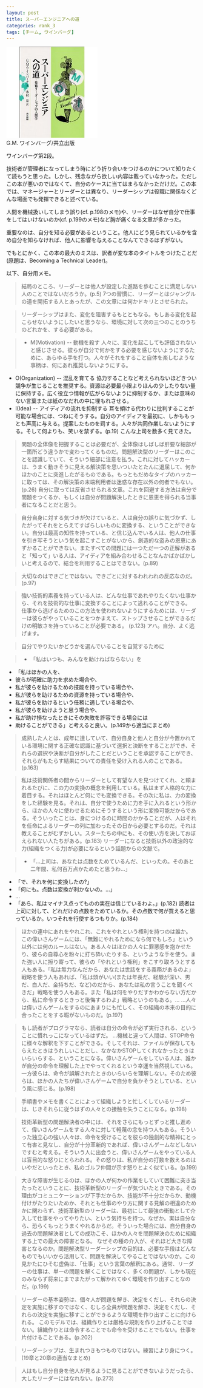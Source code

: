 ```yaml
---
layout: post
title: スーパーエンジニアへの道
categories: rank_3
tags: [チーム, ワインバーグ]
---
```



<div class="book"><div class="book_image"><a href="http://www.amazon.co.jp/dp/4320025636"><img src="/images/becoming_a_technical_leader.jpg"></img></a></div><div class="book_info">G.M. ワインバーグ/共立出版</div><div class="clear"></div></div>

ワインバーグ第2段。 

技術者が管理者になってしまう時にどう折り合いをつけるのかについて知りたくて読もうと思った。しかし、残念ながら欲しい内容は載っていなかった。ただしこの本が悪いのではなくて、自分のケースに当てはまらなかっただけだ。この本では、マネージャーとリーダーとは異なり、リーダーシップは役職に関係なくどんな場面でも発揮できると述べている。 

人間を機械扱いしてしまう誤り(cf. p.198のメモ)や、リーダーはなぜ自分で仕事をしてはいけないのか(cf. p.199のメモ)など胸が痛くなる文章が多かった。 

重要なのは、自分を知る必要があるということ。他人にどう見られているかを含め自分を知らなければ、他人に影響を与えることなんてできるはずがない。 

でもとにかく、この本の最大のミスは、訳者が変な本のタイトルをつけたことだ(原題は、Becoming a Technical Leader)。 

以下、自分用メモ。<!--more--> 

> 結局のところ、リーダーとは他人が設定した進路を歩むことに満足しない人のことではないだろうか。(p.5) 7つの習慣に、リーダーとはジャングルの道を開拓する人とあったが、この文章には何かドキリとさせられた。 

> リーダーシップはまた、変化を阻害するもとともなる。もしある変化を起こらせないようにしたいと思うなら、環境に対して次の三つのことのうちのどれかを、する必要がある。 

> * M(Motivation) -- 動機を殺す 人々に、変化を起こしても評価されないと感じさせる。彼らが自分で何かをする必要を感じないようにするために、あらゆる手を打つ。人々がそれをすること自体を楽しむような事柄は、何にあれ推奨しないようにする。 
* O(Organization) -- 混乱を育てる 協力することなど考えられないほどきつい競争が生じることを推奨する。資源は必要最小限よりほんの少したりない量に保持する。広く役立つ情報が広がらないように抑制するか、または意味のない言葉または紙のなだれの中に埋もれさせる。
* I(Idea) -- アイディアの流れを抑制する 耳を傾ける代わりに批判することが可能な場合には、つねにそうする。自分のアイディアを最初に、しかももっとも声高に与える。提案したものを罰する。人々が共同作業しないようにする。そして何よりも、笑いを禁ずる。(p.19) こんな上司を数多く見てきた。 

> 問題の全体像を把握することは必要だが、全体像はしばしば肝要な細部が一箇所どう違うかで変わってくるものだ。問題解決型のリーダーはこのことを認識していて、そういう細部に注意を払う。これに対してハッカーは、うまく動きそうに見える解決策を思いついたとたんに退屈して、何かほかのことに突進したがるものである。もっともだめなタイプのハッカーに取っては、その解決策の末端利用者は迷惑な存在以外の何者でもない。 (p.26) 自分に取っては反省させられる文章。これを回避する方法は自分で問題をつくるか、もしくは自分が問題解決したときに恩恵を得られる当事者になることだと思う。 

> 自分自身に対する気づきが欠けていると、人は自分の誤りに気づかず、したがってそれをとらえてすばらしいものに変換する、ということができない。自分は最高の知性を持っている、と信じ込んでいる人は、他人の仕事を引き写そうという気を起こすことがないから、創造的な盗みの恩恵にあずかることができない。またすべての問題には一つただ一つの正解があると「知って」いる人は、アイディアを組み合わせることなんかばかばかしいと考えるので、結合を利用することはできない。(p.89) 

> 大切なのはできごとではない。できごとに対するわれわれの反応なのだ。(p.97) 

> 強い技術的素養を持っている人は、どんな仕事であれやりたくない仕事から、それを技術的な仕事に変換することによって逃れることができる。 
仕事から逃げるためのこの方法を使われないようにするためには、リーダーは彼らがやっていることをつかまえて、ストップさせることができるだけの明敏さを持っていることが必要である。 (p.123) アハ。自分、よく逃げます。 

>  自分でやりたいかどうかを選んでいることを自覚するために 

> * 「私はいつも、みんなを助けねばならない」を 
* 「私はほかの人を、 
* 彼らが明確に助力を求めた場合や、 
* 私が彼らを助けるための技能を持っている場合や、 
* 私が彼らを助けるための資源を持っている場合や、 
* 私が彼らを助けるという任務に適している場合や、 
* 私が彼らを助けようと思う場合や、 
* 私が助け損なったときにその失敗を許容できる場合には 
* 助けることができる」と考えると良い。(p.149から適当にまとめ) 

> 成熟した人とは、成年に達していて、自分自身と他人と自分が今置かれている環境に関する正確な認識に基づいて選択と決断をすることができ、それらの選択や決断が自分がしたことだということを承認することができ、それらがもたらす結果についての責任を受け入れる人のことである。(p.163) 

> 私は技術関係者の間からリーダーとして有望な人を見つけてくれ、と頼まれるたびに、この力の変換の概念を利用している。私はまず人格的な力に着目する。それはほとんど何にでも変換できる。その次に私は、力の変換をした経験を見る。それは、自分で使うために力を手に入れるという形から、ほかの人々に使わせるためにそうするという形に変換可能だからである。そういったことは、身につけるのに時間のかかることだが、人はそれを任命によるリーダーの列に加わったその日から必要とするのだ。それは教えることがむずかしい。スターたちの中にも、その使い方を決しておぼえられない人たちがある。(p.183) リーダーになると技術以外の政治的な力(組織をつくる力)が必要になるという話題からの文脈で。 

> * 「...上司は、あなたは点数をためているんだ、といったの。そのあと二年間、私何百万点かためたと思うわ...」 
* 「で、それを何に変換したの?」 
* 「何にも。点数は変換が利かないの。...」
*  ... 
* 「あら、私はマイナス点ってものの実在は信じているわよ。」(p.182) 
 読者は上司に対して、どれだけの点数をためているか。その点数で何が買えると思っているか。いつそれを行使するつもりか。(p.184) 

> ほかの連中にあれをやれこれ、これをやれという権利を持つのは誰か。 
この偉いさんゲームには、「無難にやれるためになら何でもしろ」という以外には何のルールはない。ある人々はほかの人々に罪悪感を抱かせたり、彼らの自尊心を粉々に打ち砕いたりする、というような手を使う。また強い人に擦り寄って、彼らの「やれという権利」をこすり取ろうとする人もある。「私は無力なんだから、あなたは世話をする義務があるのよ」戦略を使う人もあれば、「私は頭がいい(または年長だ、経験が深い、男だ、白人だ、金持ちだ、など)のだから、あなたは私の言うことを聞くべきだ」戦略を使う人もある。また「私は何をやりだすかわからない方だから、私に命令するときっと後悔するわよ」戦略というのもある。... 
...人々は偉いさんゲームをするのにあまりにも忙しく、その組織の本来の目的に合ったことをする暇がないものだ。(p.197) 

> もし読者がプログラマなら、読者は自分の命令が必ず実行される、ということに慣れっこになっているはずだ。 
...機械と違って人間は、STOP命令に様々な解釈を下すことができる。そしてそれは、ファイルが保存してもらえたときはうれしいことだし、なかなかSTOPしてくれなかったときはいらいらする、ということになる。偉いさんゲームをしている人は、誰かが自分の命令を理解した上でやってくれるという幸運を当然視している。一方彼らは、命令が誤解されたときのいらいらを理解しない。そのため彼らは、ほかの人たちが偉いさんゲームで自分を負かそうとしている、という風に感じる。(p.198) 

> 手順書やメモを書くことによって組織しようと忙しくしているリーダーは、じきそれらに従うはずの人々との接触を失うことになる。(p.198) 

> 技術革新型の問題解決者の中には、それをさらにもっとずっと推し進めて、偉いさんゲームをする人々に対して軽蔑の念を持つ人もある。そういった独立心の強い人々は、命令を受けることを彼らの独創的な精神にとって有害と見なし、自分が十分革新的であれば、偉いさんゲームなどしないですむと考える。そういう人に出会うと、偉いさんゲームをやっている人は盲目的な怒りにとらわれる。その怒りは、私が自分の打数を数えるのはいやだといったとき、私のゴルフ仲間が示す怒りとよく似ている。(p.199) 

> 大きな障害が生じるのは、ほかの人が何かの作業をしていて困難に突き当たったということに、技術革新型のリーダーが気づいたときである。その理由がコミュニケーションが下手だからか、技能が不十分だからか、動機付けがたりたいためか、それとも仕事のやり方に関する見解の相違のためかに関わらず、技術革新型のリーダーは、最初にして最強の衝動として介入して仕事をやってやりたい、という気持ちを持つ。なぜか。実は自分なら、恐らくもっとうまくやれるからだ。そういった場合には、自分自身の過去の問題解決者としての成功こそ、ほかの人々を問題解決のために組織する上での最大の障害となる。 
なぜその種の介入が、それほど大きな障害となるのか。問題解決型リーダーシップの目的は、必要な手段はどんなものでもいいから活用して、問題を解決してやることではないのか。この見かたにひそむ虚偽は、「仕事」という言葉の解釈にある。通常、リーダーの仕事は、単一の問題を解くことではなく、多くの問題が、しかも現在のみならず将来にまでまたがって解かれてゆく環境を作り出すことなのだ。(p.199) 

> リーダーの基本姿勢は、個々人が問題を解き、決定をくだし、それらの決定を実施に移すのではなく、むしろ全員が問題を解き、決定をくだし、それらの決定を実施に移すことができるような環境を作り出すことに向けられる。 
このモデルでは、組織作りとは厳格な規則を作り上げることではない。組織作りとは命令することでも命令を受けることでもない。仕事を片付けることである。(p.202) 

> リーダーシップは、生まれつきもつものではない。練習により身につく。(19章と20章の適当なまとめ) 

> 人はもし自分自身を他人が見るように見ることができないようだったら、大したリーダーにはなれない。(p.273)
